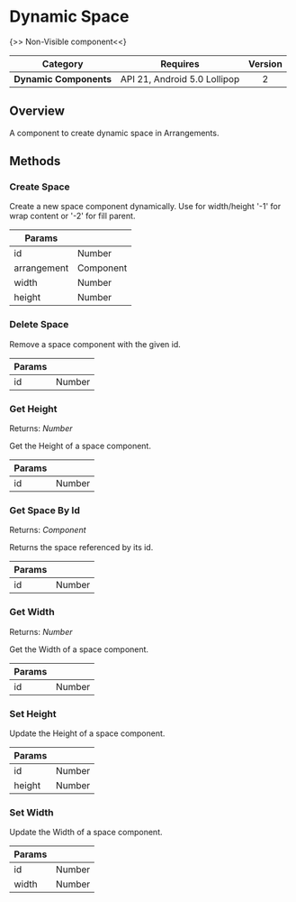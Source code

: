 # Dynamic Space

{>> Non-Visible component<<}

| Category | Requires | Version |
|:--------:|:-------:|:--------:|
|**Dynamic Components**|<span class="chip chip-any">API 21, Android 5.0 Lollipop</span>|<span class="chip chip-number">2</span>|

## Overview

A component to create dynamic space in Arrangements.

## Methods

### Create Space

Create a new space component dynamically. Use for width/height '-1' for wrap content or '-2' for fill parent.

<div class="block" ai2-block="method" not-rendered="true" value="%7B%22componentName%22:%20%22Dynamic%20Space%22,%20%22name%22:%20%22Create%20Space%22,%20%22output%22:%20false,%20%22param%22:%20%5B%22id%22,%20%22arrangement%22,%20%22width%22,%20%22height%22%5D%7D"></div>

| Params | []() |
|--------|------|
|id|<span class="chip chip-number">Number</span>|
|arrangement|<span class="chip chip-component">Component</span>|
|width|<span class="chip chip-number">Number</span>|
|height|<span class="chip chip-number">Number</span>|

### Delete Space

Remove a space component with the given id.

<div class="block" ai2-block="method" not-rendered="true" value="%7B%22componentName%22:%20%22Dynamic%20Space%22,%20%22name%22:%20%22Delete%20Space%22,%20%22output%22:%20false,%20%22param%22:%20%5B%22id%22%5D%7D"></div>

| Params | []() |
|--------|------|
|id|<span class="chip chip-number">Number</span>|

### Get Height

<span class="chip chip-number">Returns: <i>Number</i></span>

Get the Height of a space component.

<div class="block" ai2-block="method" not-rendered="true" value="%7B%22componentName%22:%20%22Dynamic%20Space%22,%20%22name%22:%20%22Get%20Height%22,%20%22output%22:%20true,%20%22param%22:%20%5B%22id%22%5D%7D"></div>

| Params | []() |
|--------|------|
|id|<span class="chip chip-number">Number</span>|

### Get Space By Id

<span class="chip chip-component">Returns: <i>Component</i></span>

Returns the space referenced by its id.

<div class="block" ai2-block="method" not-rendered="true" value="%7B%22componentName%22:%20%22Dynamic%20Space%22,%20%22name%22:%20%22Get%20Space%20By%20Id%22,%20%22output%22:%20true,%20%22param%22:%20%5B%22id%22%5D%7D"></div>

| Params | []() |
|--------|------|
|id|<span class="chip chip-number">Number</span>|

### Get Width

<span class="chip chip-number">Returns: <i>Number</i></span>

Get the Width of a space component.

<div class="block" ai2-block="method" not-rendered="true" value="%7B%22componentName%22:%20%22Dynamic%20Space%22,%20%22name%22:%20%22Get%20Width%22,%20%22output%22:%20true,%20%22param%22:%20%5B%22id%22%5D%7D"></div>

| Params | []() |
|--------|------|
|id|<span class="chip chip-number">Number</span>|

### Set Height

Update the Height of a space component.

<div class="block" ai2-block="method" not-rendered="true" value="%7B%22componentName%22:%20%22Dynamic%20Space%22,%20%22name%22:%20%22Set%20Height%22,%20%22output%22:%20false,%20%22param%22:%20%5B%22id%22,%20%22height%22%5D%7D"></div>

| Params | []() |
|--------|------|
|id|<span class="chip chip-number">Number</span>|
|height|<span class="chip chip-number">Number</span>|

### Set Width

Update the Width of a space component.

<div class="block" ai2-block="method" not-rendered="true" value="%7B%22componentName%22:%20%22Dynamic%20Space%22,%20%22name%22:%20%22Set%20Width%22,%20%22output%22:%20false,%20%22param%22:%20%5B%22id%22,%20%22width%22%5D%7D"></div>

| Params | []() |
|--------|------|
|id|<span class="chip chip-number">Number</span>|
|width|<span class="chip chip-number">Number</span>|

